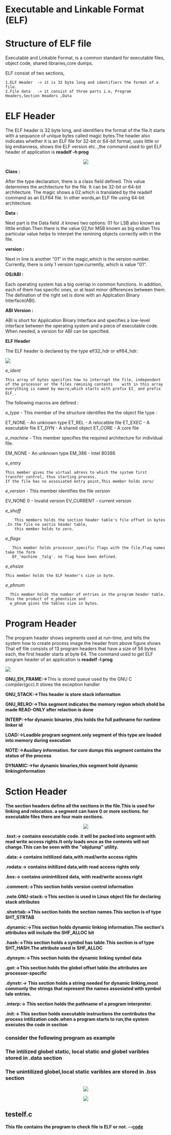 # Executable and Linkable Format (ELF)

<h1> Structure of ELF file </h1>

Executable and Linkable Format, is a common standard for executable files, object code, shared libraries,core dumps.

ELF consist of two sections,

    1.ELF Header  -> it is 32 byte long and identifiers the format of a file.
    2.File data   -> it consist of three parts i.e, Program Headers,Section Headers ,Data

<h1><b1> ELF Header </h1></b>

The ELF header is 32 byte long, and identifiers the format of the file.It starts with a sequance of unique bytes called magic bytes.The header also indicates whether it is an ELF file for 32-bit or 64-bit format, uses little or big endianness, shows the ELF version etc..,the command used to get ELF header of application is <b> readelf -h prog </b>
<p align="center">
<img src= "https://th.bing.com/th/id/OIP.cD0KSawwWrSLNRnVV1DIXgHaEJ?pid=ImgDet&rs=1.png">
</p>

<b> Class : </b>
  
   After the type declaration, there is a class field defined. This value determines the architecture for the 
   file. It can be 32-bit or 64-bit architecture. The magic shows a 02,which is translated by the readelf
   command as an ELF64 file. In other words,an ELF file using 64-bit architecture.

<b> Data : </b>
  
   Next part is the Data field .it knows two options: 01 for LSB also known as littile endian.Then there is the
   value 02,for MSB known as big endian This particular value helps to interpet the remining objects correctly
   with in the file.

<b> version : </b>
  
   Next in line is another "01" in the magic,which is the version number.
   Currently, there is only 1 version type:currently, which is value "01".

<b> OS/ABI : </b>

  Each operating system has a big overlap in common functions. In addition, each of them has specific ones,
  or at least minor differences between them. The defination of the right set is done with an
  Applcation Binary Interface(ABI).

<b> ABI Version : </b>

  ABI is short for Application Binary Interface and specifies a low-level interface between the operating 
  system and a piece of executable code. When needed, a version for ABI can be specified.
 
<b> ELF Header </b>

The ELF header is declared by the type elf32_hdr or elf64_hdr:

<img src ="https://hydrasky.com/wp-content/uploads/2018/10/Capture03102.png">

<i> e_ident </i>

    This array of bytes specifies how to interrupt the file, independent of the processor or the files remining contents    with in this array everything is named by macro,which starts with prefix EI_ and prefix ELF_.
 
 The following macros are defined :

<i> e_type </i> - This member of the structure identifies the the object file type :
    
   ET_NONE  -  An unknown type 
   ET_REL   - A relocatble file
   ET_EXEC  - A executable file
   ET_DYN   - A shared object
   ET_CORE  - A core file

<i> e_machine </i>  - This member specifies the required architecture for individual file.

   EM_NONE  - An unknown type 
   EM_386   - Intel 80386

<i> e_entry </i>

    This member gives the virtual adress to which the system first transfer control, thus starting process.
    If the file has no assosiated entry point,This member holds zero/

<i> e_version </i> - This member identifies the file version

   EV_NONE 0  -  Invalid version
   EV_CURRENT -  current version

<i>e_shoff </i>
        
        This members holds the section header table's file offset in bytes .In the file no sectio header table,
        this member holds to zero.

<i> e_flags </i>
     
       This member holds processor_specific flags with the file.Flag names take the form
       EF_'machine _falg'. no flag have been defined.

<i> e_ehsize </i>

    This member holds the ELF header's size in byte.

<i> e_phnum </i>

      This member holds the number of entries in the program header table. Thus the product of e_phentsize and
      e_phnum gives the tables size in bytes.


<h1> Program Header </h1>
The program header shows segments used at run-time, and tells the system how to create process image.the header from above figure shows That elf file consists of 13 program headers that have a size of 56 bytes each, the first header starts at byte 64.
The command used to get ELF program header of an application is <b> readelf -l prog </b>
<p align="<center">
<img src = "https://th.bing.com/th/id/R.56f71464b335439e4cbd3c735f945ee5?rik=0PvJljNY%2fOqAew&riu=http%3a%2f%2flinux-audit.com%2fwp-content%2fuploads%2f2015%2f08%2felf-program-headers-segments.png&ehk=T6fSq3tbnK0S1Fn1f2ArXBe%2f%2fZiRSsncNC1YSWEEw6Y%3d&risl=&pid=ImgRaw&r=0.png">
</p>

<b>GNU_EH_FRAME:-></b>This is stored queue used by the GNU C compiler(gcc).It stores the exception handler <b>

<b>GNU_STACK:-></b>This header is store stack information <b>

<b>GNU_RELRO:-></b>This segment indicates the memory region which shold be made READ-ONLY after relaction is done <b>

<b>INTERP:-></b>for dynamic binaries ,this holds the full pathname for runtime linker id <b>

<b>LOAD:-></b>Loadble program segment.only segment of this type are loaded into memory during execution <b>

<b>NOTE:-></b>Auxilary information. for core dumps this segment contains the status of the process <b>

<b>DYNAMIC:-></b>for dynamic binaries,this segment hold dynamic linkinginformation <b>

<h1> Sction Header </h1>
The section headers define all the sections in the file.This is used for linking and relocation. a segment can have 0 or more sections. for executable files there are four main sections.
<p align="center">
<img src="https://miro.medium.com/max/552/1*uNbNzYP2wFKWg2AdLBx51Q.png">
</p>

<b>.text:-></b> contains executable code. it will be packed into segment with read write access rights.It only loads 
   once as the contents will not change.This can be seen with the "objdump" utility.<br>

<b>.data:-></b> contains initilized data,with read/write access rights <br>

<b>.rodata:-></b> contains initilized data,with read access rights only <br>

<b>.bss:-></b> contains uninintilized data, with read/write access right <br>

<b>.comment:-></b>This section holds version control information <br>

<b>.note.GNU-stack:-></b>This section is used in Linux object file for declaring stack attributes <br />

<b>.shstrtab:-></b>This section holds the section names.This section is of type SHT_STRTAB <br />

<b>.dynamic:-></b>This section holds dynamic linking information.The section's attributes will include the SHF_ALLOC 
   bit <br />

<b>.hash:-></b>This section holds a symbol has table.This section is of type SHT_HASH.The attribute used is SHF_ALLOC <br />

<b>.dynsym:-></b>This section holds the dynamic linking symbol data  <br />
 
<b>.got:-></b>This section holds the globel offset table.the attributes are processor-specific <br />

<b>.dynstr:-></b> This section holds a string needed for dynamic linking,most commonly the strings that represent the names assosiated with symbol tale entries. <br />

<b>.interp:-></b> This section holds the pathname of a program interpreter. <br />

<b>.init:-> </b> This section holds executable instructions the contributes the process intilization code.when a program starts to run,the system executes the code in section  <br />

<h3> consider the following program as example </h3>

<h3> The intilized globel static, local static and globel varibles stored in .data section </h3>
<h3> The unintilized globel,local static varibles are stored in .bss section </h3>
<p align="center">
<img src="https://github.com/chemchemnaresh/AdvancedC/blob/main/figures/des.1.png">
</p>
<p align="center">
<img src="https://github.com/chemchemnaresh/AdvancedC/blob/main/figures/des.png">
</p>

<h2> testelf.c </h2>

This file contains the program to check file is ELF or not. --<a href="https://github.com/chemchemnaresh/AdvancedC/blob/main/elf/testelf.c">code</a>

